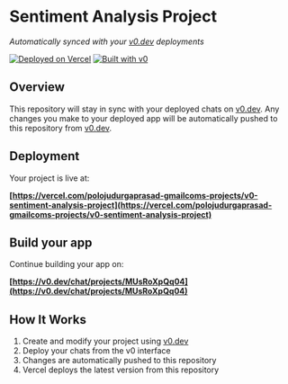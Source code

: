 # Sentiment Analysis Project

*Automatically synced with your [v0.dev](https://v0.dev) deployments*

[![Deployed on Vercel](https://img.shields.io/badge/Deployed%20on-Vercel-black?style=for-the-badge&logo=vercel)](https://vercel.com/polojudurgaprasad-gmailcoms-projects/v0-sentiment-analysis-project)
[![Built with v0](https://img.shields.io/badge/Built%20with-v0.dev-black?style=for-the-badge)](https://v0.dev/chat/projects/MUsRoXpQq04)

## Overview

This repository will stay in sync with your deployed chats on [v0.dev](https://v0.dev).
Any changes you make to your deployed app will be automatically pushed to this repository from [v0.dev](https://v0.dev).

## Deployment

Your project is live at:

**[https://vercel.com/polojudurgaprasad-gmailcoms-projects/v0-sentiment-analysis-project](https://vercel.com/polojudurgaprasad-gmailcoms-projects/v0-sentiment-analysis-project)**

## Build your app

Continue building your app on:

**[https://v0.dev/chat/projects/MUsRoXpQq04](https://v0.dev/chat/projects/MUsRoXpQq04)**

## How It Works

1. Create and modify your project using [v0.dev](https://v0.dev)
2. Deploy your chats from the v0 interface
3. Changes are automatically pushed to this repository
4. Vercel deploys the latest version from this repository